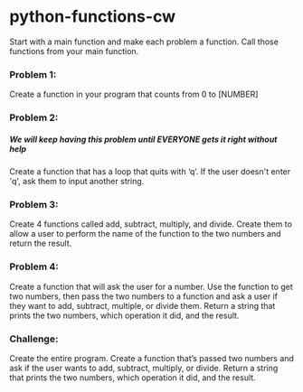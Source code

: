 # python-functions-cw

Start with a main function and make each problem a function. Call those functions from your main function.

### Problem 1:
Create a function in your program that counts from 0 to [NUMBER]

### Problem 2:
##### We will keep having this problem until EVERYONE gets it right without help
Create a function that has a loop that quits with ‘q’. If the user doesn't enter 'q', ask them to input another string.

### Problem 3:
Create 4 functions called add, subtract, multiply, and divide. Create them to allow a user to perform the name of the function to the two numbers and return the result.

### Problem 4:
Create a function that will ask the user for a number. Use the function to get two numbers, then pass the two numbers to a function and ask a user if they want to add, subtract, multiple, or divide them. Return a string that prints the two numbers, which operation it did, and the result.

### Challenge:
Create the entire program. Create a function that’s passed two numbers and ask if the user wants to add, subtract, multiply, or divide. Return a string that prints the two numbers, which operation it did, and the result.
